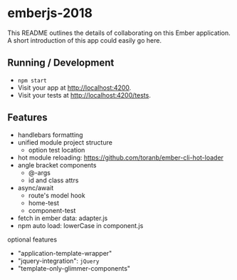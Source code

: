 # emberjs-2018

This README outlines the details of collaborating on this Ember application.
A short introduction of this app could easily go here.

## Running / Development

* `npm start`
* Visit your app at [http://localhost:4200](http://localhost:4200).
* Visit your tests at [http://localhost:4200/tests](http://localhost:4200/tests).

## Features

- handlebars formatting
- unified module project structure
  - option test location
- hot module reloading: https://github.com/toranb/ember-cli-hot-loader
- angle bracket components
  - @-args
  - id and class attrs
- async/await
  - route's model hook
  - home-test
  - component-test
- fetch in ember data: adapter.js
- npm auto load: lowerCase in component.js

optional features
- "application-template-wrapper"
- "jquery-integration": `jQuery`
- "template-only-glimmer-components"



